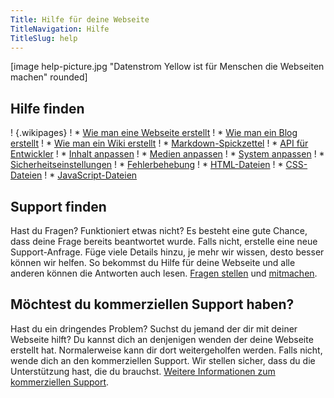 ```yaml
---
Title: Hilfe für deine Webseite
TitleNavigation: Hilfe
TitleSlug: help
---
```

[image help-picture.jpg "Datenstrom Yellow ist für Menschen die Webseiten machen" rounded]

## Hilfe finden

! {.wikipages}
! * [Wie man eine Webseite erstellt](how-to-make-a-website)
! * [Wie man ein Blog erstellt](how-to-make-a-blog)
! * [Wie man ein Wiki erstellt](how-to-make-a-wiki)
! * [Markdown-Spickzettel](markdown-cheat-sheet)
! * [API für Entwickler](api)
! * [Inhalt anpassen](adjusting-content)
! * [Medien anpassen](adjusting-media)
! * [System anpassen](adjusting-system)
! * [Sicherheitseinstellungen](security-configuration)
! * [Fehlerbehebung](troubleshooting)
! * [HTML-Dateien](html-files)
! * [CSS-Dateien](css-files)
! * [JavaScript-Dateien](javascript-files)

## Support finden

Hast du Fragen? Funktioniert etwas nicht? Es besteht eine gute Chance, dass deine Frage bereits beantwortet wurde. Falls nicht, erstelle eine neue Support-Anfrage. Füge viele Details hinzu, je mehr wir wissen, desto besser können wir helfen. So bekommst du Hilfe für deine Webseite und alle anderen können die Antworten auch lesen. [Fragen stellen](https://github.com/datenstrom/yellow/issues) und [mitmachen](https://github.com/datenstrom/yellow/blob/master/CONTRIBUTING-de.md).  

## Möchtest du kommerziellen Support haben?

Hast du ein dringendes Problem? Suchst du jemand der dir mit deiner Webseite hilft? Du kannst dich an denjenigen wenden der deine Webseite erstellt hat. Normalerweise kann dir dort weitergeholfen werden. Falls nicht, wende dich an den kommerziellen Support. Wir stellen sicher, dass du die Unterstützung hast, die du brauchst. [Weitere Informationen zum kommerziellen Support](https://mayberg.se/support/).